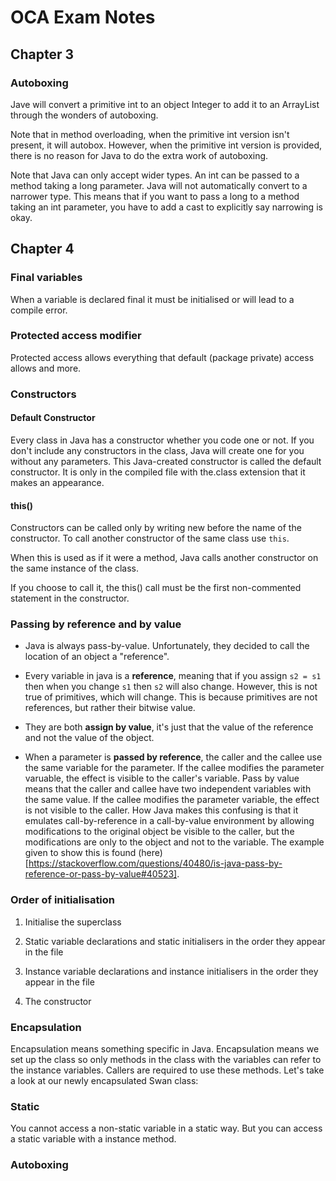 # OCA Exam Notes

## Chapter 3

### Autoboxing

Jave will convert a primitive int to an object Integer to add it to an ArrayList through the wonders of autoboxing.

Note that in method overloading, when the primitive int version isn't present, it will autobox. However, when the primitive int version is provided, there is no reason for Java to do the extra work of autoboxing.

Note that Java can only accept wider types. An int can be passed to a method taking a long parameter. Java will not automatically convert to a narrower type. This means that if you want to pass a long to a method taking an int parameter, you have to add a cast to explicitly say narrowing is okay.

## Chapter 4

### Final variables

When a variable is declared final it must be initialised or will lead to a compile error.

### Protected access modifier

Protected access allows everything that default (package private) access allows and more.


### Constructors

#### Default Constructor

Every class in Java has a constructor whether you code one or not. If you don't include any constructors in the class, Java will create one for you without any parameters. This Java-created constructor is called the default constructor. It is only in the compiled file with the.class extension that it makes an appearance.

#### this()

Constructors can be called only by writing new before the name of the constructor. To call another constructor of the same class use `this`.

When this is used as if it were a method, Java calls another constructor on the same instance of the class.

If you choose to call it, the this() call must be the first non-commented statement in the constructor.



### Passing by reference and by value

* Java is always pass-by-value. Unfortunately, they decided to call the location of an object a "reference".

* Every variable in java is a **reference**, meaning that if you assign `s2 = s1` then when you change `s1` then `s2` will also change. However, this is not true of primitives, which will change. This is because primitives are not references, but rather their bitwise value.

* They are both **assign by value**, it's just that the value of the reference and not the value of the object.

* When a parameter is **passed by reference**, the caller and the callee use the same variable for the parameter. If the callee modifies the parameter varuable, the effect is visible to the caller's variable. Pass by value means that the caller and callee have two independent variables with the same value. If the callee modifies the parameter variable, the effect is not visible to the caller. How Java makes this confusing is that it emulates call-by-reference in a call-by-value environment by allowing modifications to the original object be visible to the caller, but the modifications are only to the object and not to the variable. The example given to show this is found (here)[https://stackoverflow.com/questions/40480/is-java-pass-by-reference-or-pass-by-value#40523].


### Order of initialisation

1. Initialise the superclass

2. Static variable declarations and static initialisers in the order they appear in the file

3. Instance variable declarations and instance initialisers in the order they appear in the file

4. The constructor



### Encapsulation

Encapsulation means something specific in Java. Encapsulation means we set up the class so only methods in the class with the variables can refer to the instance variables. Callers are required to use these methods. Let's take a look at our newly encapsulated Swan class:



### Static

You cannot access a non-static variable in a static way. But you can access a static variable with a instance method.


### Autoboxing
